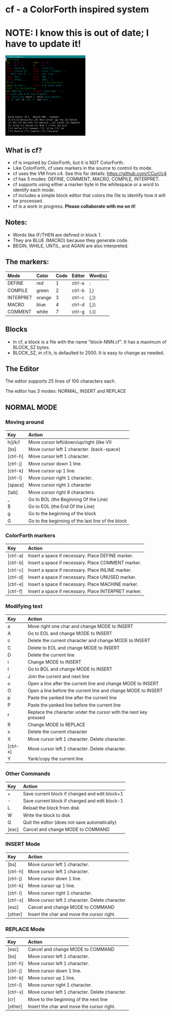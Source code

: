 # cf - a ColorForth inspired system

# NOTE: I know this is out of date; I have to update it!

<img src="/images/editing.jpg" width="250" height="250" />

## What is cf?
- cf is inspired by ColorForth, but it is NOT ColorForth.
- Like ColorForth, cf uses markers in the source to control its mode.
- cf uses the VM from c4. See this for details: https://github.com/CCurl/c4
- cf has 5 modes: DEFINE, COMMENT, MACRO, COMPILE, INTERPRET.
- cf supports using either a marker byte in the whitespace or a word to identify each mode.
- cf includes a simple block editor that colors the file to identify how it will be processed.
- cf is a work in progress. **Please collaborate with me on it!**

## Notes:
- Words like IF/THEN are defined in block 1.
- They are BLUE (MACRO) because they generate code.
- BEGIN, WHILE, UNTIL, and AGAIN are also interpreted.

## The markers:

|Mode       |Color   | Code  |Editor  | Word(s) |
| :--       | :--    | :--   | :--    | :--  |
| DEFINE    | red    | 1     | ctrl-a | :    |
| COMPILE   | green  | 2     | ctrl-b | ],)  |
| INTERPRET | orange | 3     | ctrl-c | [,)) |
| MACRO     | blue   | 4     | ctrl-d | [,)) |
| COMMENT   | white  | 7     | ctrl-g | (.(( |

## Blocks
- In cf, a block is a file with the name "block-NNN.cf". It has a maximum of BLOCK_SZ bytes.
- BLOCK_SZ, in cf.h, is defaulted to 2500. It is easy to change as needed.

## The Editor

The editor supports 25 lines of 100 characters each.

The editor has 3 modes: NORMAL, INSERT and REPLACE

## NORMAL MODE

### Moving around

|  Key     | Action |
| :--      | :--    |
| h/j/k/l  | Move cursor left/down/up/right (like VI) |
| [bs]     | Move cursor left 1 character. (back-space) |
| [ctrl-h] | Move cursor left 1 character. |
| [ctrl-j] | Move cursor down 1 line. |
| [ctrl-k] | Move cursor up 1 line. |
| [ctrl-l] | Move cursor right 1 character. |
| [space]  | Move cursor right 1 character |
| [tab]    | Move cursor right 8 characters. |
| _        | Go to BOL (the Beginning Of the Line) |
| $        | Go to EOL (the End Of the Line) |
| g        | Go to the beginning of the block |
| G        | Go to the beginning of the last line of the block |

### ColorForth markers
|  Key     | Action |
| :--      | :--    |
| [ctrl-a] | Insert a space if necessary. Place DEFINE marker. |
| [ctrl-b] | Insert a space if necessary. Place COMMENT marker. |
| [ctrl-c] | Insert a space if necessary. Place INLINE marker. |
| [ctrl-d] | Insert a space if necessary. Place UNUSED marker. |
| [ctrl-e] | Insert a space if necessary. Place MACHINE marker. |
| [ctrl-f] | Insert a space if necessary. Place INTERPRET marker. |

### Modifying text
|  Key     | Action |
| :--      | :--    |
| a        | Move right one char and change MODE to INSERT |
| A        | Go to EOL and change MODE to INSERT |
| c        | Delete the current character and change MODE to INSERT |
| C        | Delete to EOL and change MODE to INSERT |
| D        | Delete the current line |
| i        | Change MODE to INSERT |
| I        | Go to BOL and change MODE to INSERT |
| J        | Join the current and next line |
| o        | Open a line after the current line and change MODE to INSERT |
| O        | Open a line before the current line and change MODE to INSERT |
| p        | Paste the yanked line after the current line |
| P        | Paste the yanked line before the current line |
| r        | Replace the character under the cursor with the next key pressed |
| R        | Change MODE to REPLACE |
| x        | Delete the current character |
| X        | Move cursor left 1 character. Delete character. |
| [ctrl-x] | Move cursor left 1 character. Delete character. |
| Y        | Yank/copy the current line |

### Other Commands
|  Key     | Action |
| :--      | :--    |
| +        | Save current block if changed and edit block+1 |
| -        | Save current block if changed and edit block-1 |
| L        | Reload the block from disk |
| W        | Write the block to disk |
| Q        | Quit the editor (does not save automatically) |
| [esc]    | Cancel and change MODE to COMMAND |

### INSERT Mode

|  Key     | Action |
| :--      | :--    |
| [bs]     | Move cursor left 1 character. |
| [ctrl-h] | Move cursor left 1 character. |
| [ctrl-j] | Move cursor down 1 line. |
| [ctrl-k] | Move cursor up 1 line. |
| [ctrl-l] | Move cursor right 1 character. |
| [ctrl-x] | Move cursor left 1 character. Delete character. |
| [esc]    | Cancel and change MODE to COMMAND |
| [other]  | Insert the char and move the cursor right. |


### REPLACE Mode

|  Key     | Action |
| :--      | :--    |
| [esc]    | Cancel and change MODE to COMMAND |
| [bs]     | Move cursor left 1 character. |
| [ctrl-h] | Move cursor left 1 character. |
| [ctrl-j] | Move cursor down 1 line. |
| [ctrl-k] | Move cursor up 1 line. |
| [ctrl-l] | Move cursor right 1 character. |
| [ctrl-x] | Move cursor left 1 character. Delete character. |
| [cr]     | Move to the beginning of the next line |
| [other]  | Insert the char and move the cursor right. |
